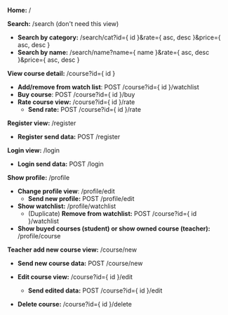 **Home:** /

**Search:** /search (don't need this view)

* **Search by category:** /search/cat?id=​{ id }​&rate=​{ asc, desc }​&price={ asc, desc }
* **Search by name:** /search/name?name={ name }&rate={ asc, desc }&price={ asc, desc }

**View course detail:** /course?id={ id }

* **Add/remove from watch list**: POST /course?id={ id }/watchlist
* **Buy course**: POST /course?id={ id }/buy
* **Rate course view:** /course?id={ id }/rate
  * **Send rate:** POST /course?id={ id }/rate

**Register view:** /register

* **Register send data:** POST /register

**Login view:** /login

* **Login send data:** POST /login

**Show profile:** /profile

* **Change profile view**: /profile/edit
  * **Send new profile:** POST /profile/edit
* **Show watchlist:** /profile/watchlist
  * (Duplicate) **Remove from watchlist:** POST /course?id={ id }/watchlist
* **Show buyed courses (student) or show owned course (teacher):** /profile/course

**Teacher add new course view:** /course/new

* **Send new course data:** POST /course/new

* **Edit course view:** /course?id={ id }/edit
  * **Send edited data:** POST /course?id={ id }/edit
* **Delete course:** /course?id={ id }/delete











